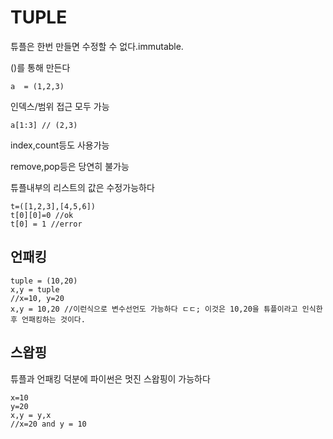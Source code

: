 # TUPLE

튜플은 한번 만들면 수정할 수 없다.immutable.

()를 통해 만든다

```
a  = (1,2,3)
```

인덱스/범위 접근 모두 가능

```
a[1:3] // (2,3)
```

index,count등도 사용가능

remove,pop등은 당연히 불가능



튜플내부의 리스트의 값은 수정가능하다

````
t=([1,2,3],[4,5,6])
t[0][0]=0 //ok
t[0] = 1 //error
````



## 언패킹

```
tuple = (10,20)
x,y = tuple 
//x=10, y=20
x,y = 10,20 //이런식으로 변수선언도 가능하다 ㄷㄷ; 이것은 10,20을 튜플이라고 인식한 후 언패킹하는 것이다.
```



## 스왑핑

튜플과 언패킹 덕분에 파이썬은 멋진 스왑핑이 가능하다

```
x=10
y=20
x,y = y,x
//x=20 and y = 10
```